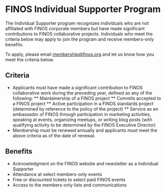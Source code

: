 # FINOS Individual Supporter Program

The Individual Supporter program recognizes individuals who are not affiliated with FINOS corporate members but have made significant contributions to FINOS collaborative projects. Individuals who meet the criteria below may apply to join the program and receive members-only benefits.

To apply, please email membership@finos.org and let us know how you meet the criteria below.

## Criteria

* Applicants must have made a significant contribution to FINOS collaborative work during the preceding year, defined as any of the following:
** Maintainership of a FINOS project
** Commits accepted to a FINOS project
** Active participation in a FINOS standards project (determined by reference to the policy of the project)
** Service as an ambassador of FINOS through participation in marketing activities, speaking at events, organizing meetups, or writing blog posts (with qualifying activity to be determined by the FINOS Executive Director)
* Membership must be renewed annually and applicants must meet the above criteria as of the date of renewal.

## Benefits

* Acknowledgment on the FINOS website and newsletter as a Individual Supporter
* Attendance at select members-only events
* Free or discounted tickets to select paid FINOS events
* Access to the members-only lists and communications

